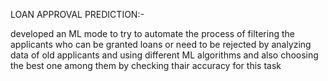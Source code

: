 LOAN APPROVAL PREDICTION:-

developed an ML mode to try to automate the process of filtering the applicants who can be granted loans or need to be rejected 
by analyzing data of old applicants and using different ML algorithms and also choosing the best one among them by checking thair accuracy for this task

